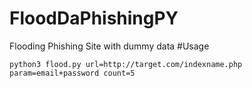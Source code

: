 # FloodDaPhishingPY
Flooding Phishing Site with dummy data
#Usage
```
python3 flood.py url=http://target.com/indexname.php param=email+password count=5
```
